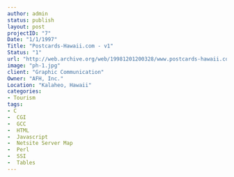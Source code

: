 ```yaml
--- 
author: admin
status: publish
layout: post
projectID: "7"
Date: "1/1/1997"
Title: "Postcards-Hawaii.com - v1"
Status: "1"
url: "http://web.archive.org/web/19981201200328/www.postcards-hawaii.com/pc_send.shtml"
image: "ph-1.jpg"
client: "Graphic Communication"
Owner: "AFH, Inc."
Location: "Kalaheo, Hawaii"
categories:
- Tourism
tags:
- C
-  CGI
-  GCC
-  HTML
-  Javascript
-  Netsite Server Map
-  Perl
-  SSI
-  Tables
--- 
```



